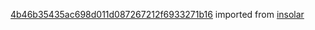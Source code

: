[4b46b35435ac698d011d087267212f6933271b16](https://github.com/insolar/insolar/commit/4b46b35435ac698d011d087267212f6933271b16) imported from [insolar](https://github.com/insolar/insolar)
